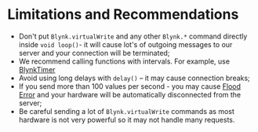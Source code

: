 # Limitations and Recommendations

* Don't put `Blynk.virtualWrite` and any other `Blynk.*` command directly inside `void loop()`- it will cause lot's of outgoing messages to our server and your connection will be terminated;
* We recommend calling functions with intervals. For example, use [BlynkTimer](blynk-timer.md)
* Avoid using long delays with `delay()` – it may cause connection breaks;
* If you send more than 100 values per second - you may cause [Flood Error](https://docs.blynk.io/en/troubleshooting/developer-mode#flood-error) and your hardware will be automatically disconnected from the server;
* Be careful sending a lot of `Blynk.virtualWrite` commands as most hardware is not very powerful so it may not handle many requests.
